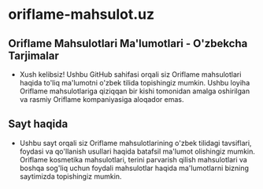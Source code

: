 # oriflame-mahsulot.uz

## Oriflame Mahsulotlari Ma'lumotlari - O'zbekcha Tarjimalar

- Xush kelibsiz! Ushbu GitHub sahifasi orqali siz Oriflame mahsulotlari haqida to'liq ma'lumotni o'zbek tilida topishingiz mumkin. Ushbu loyiha Oriflame mahsulotlariga qiziqqan bir kishi tomonidan amalga oshirilgan va rasmiy Oriflame kompaniyasiga aloqador emas.

## Sayt haqida

- Ushbu sayt orqali siz Oriflame mahsulotlarining o'zbek tilidagi tavsiflari, foydasi va qo'llanish usullari haqida batafsil ma'lumot olishingiz mumkin. Oriflame kosmetika mahsulotlari, terini parvarish qilish mahsulotlari va boshqa sog'liq uchun foydali mahsulotlar haqida ma'lumotlarni bizning saytimizda topishingiz mumkin.
